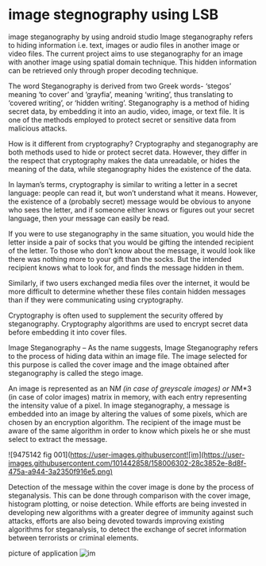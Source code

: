 # image stegnography using LSB
image steganography by using android studio
Image steganography refers to hiding information i.e. text, images or audio files in another image or video files. The current project aims to use steganography for an image with another image using spatial domain technique. This hidden information can be retrieved only through proper decoding technique.

The word Steganography is derived from two Greek words- ‘stegos’ meaning ‘to cover’ and ‘grayfia’, meaning ‘writing’, thus translating to ‘covered writing’, or ‘hidden writing’. Steganography is a method of hiding secret data, by embedding it into an audio, video, image, or text file. It is one of the methods employed to protect secret or sensitive data from malicious attacks. 

How is it different from cryptography? 
Cryptography and steganography are both methods used to hide or protect secret data. However, they differ in the respect that cryptography makes the data unreadable, or hides the meaning of the data, while steganography hides the existence of the data. 

In layman’s terms, cryptography is similar to writing a letter in a secret language: people can read it, but won’t understand what it means. However, the existence of a (probably secret) message would be obvious to anyone who sees the letter, and if someone either knows or figures out your secret language, then your message can easily be read. 

If you were to use steganography in the same situation, you would hide the letter inside a pair of socks that you would be gifting the intended recipient of the letter. To those who don’t know about the message, it would look like there was nothing more to your gift than the socks. But the intended recipient knows what to look for, and finds the message hidden in them. 

Similarly, if two users exchanged media files over the internet, it would be more difficult to determine whether these files contain hidden messages than if they were communicating using cryptography. 

Cryptography is often used to supplement the security offered by steganography. Cryptography algorithms are used to encrypt secret data before embedding it into cover files. 

Image Steganography – 
As the name suggests, Image Steganography refers to the process of hiding data within an image file. The image selected for this purpose is called the cover image and the image obtained after steganography is called the stego image. 

An image is represented as an N*M (in case of greyscale images) or N*M*3 (in case of color images) matrix in memory, with each entry representing the intensity value of a pixel. In image steganography, a message is embedded into an image by altering the values of some pixels, which are chosen by an encryption algorithm. The recipient of the image must be aware of the same algorithm in order to know which pixels he or she must select to extract the message.

![9475142 fig 001](https://user-images.githubusercont![im](https://user-images.githubusercontent.com/101442858/158006302-28c3852e-8d8f-475a-a944-3a2350f916e5.png)

Detection of the message within the cover image is done by the process of steganalysis. This can be done through comparison with the cover image, histogram plotting, or noise detection. While efforts are being invested in developing new algorithms with a greater degree of immunity against such attacks, efforts are also being devoted towards improving existing algorithms for steganalysis, to detect the exchange of secret information between terrorists or criminal elements. 
 
picture of application
![im](https://user-images.githubusercontent.com/101442858/158006324-f8314046-443e-4e85-86a3-f03d9be28e70.png)
